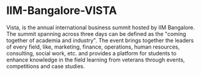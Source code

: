 # IIM-Bangalore-VISTA
Vista, is the annual international business summit hosted by IIM Bangalore. The summit spanning across three days can be defined as the "coming together of academia and industry". The event brings together the leaders of every field, like, marketing, finance, operations, human resources, consulting, social work, etc. and provides a platform for students to enhance knowledge in the field learning from veterans through events, competitions and case studies.
